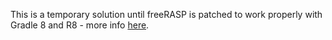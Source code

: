 This is a temporary solution until freeRASP is patched to work properly with Gradle 8 and R8 - more info [here](https://github.com/talsec/Free-RASP-Capacitor/pull/29).

